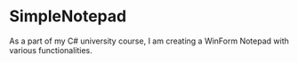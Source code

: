 # SimpleNotepad
As a part of my C# university course, I am creating a WinForm Notepad with various functionalities.
